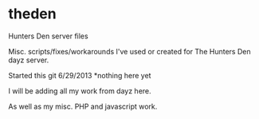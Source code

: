 theden
======

Hunters Den server files

Misc. scripts/fixes/workarounds I've used or created for The Hunters Den dayz server.

Started this git 6/29/2013  *nothing here yet

I will be adding all my work from dayz here.  

As well as my misc. PHP and javascript work.
